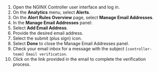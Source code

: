1. Open the NGINX Controller user interface and log in.
1. On the **Analytics** menu, select **Alerts**.
1. On the **Alert Rules Overview** page, select **Manage Email Addresses**.
1. In the **Manage Email Addresses** panel: 
1. Select **Add Email Address**.
1. Provide the desired email address. 
1. Select the submit (plus sign) icon.
1. Select **Done** to close the Manage Email Addresses panel.
1. Check your email inbox for a message with the subject `[controller-team] Email verification`. 
1. Click on the link provided in the email to complete the verification process.

<!-- Do not remove. Keep this code at the bottom of the include -->
<!-- DOCS-540 -->